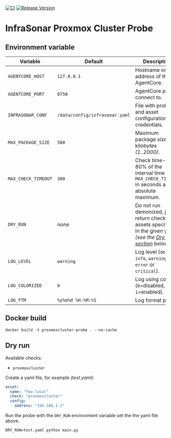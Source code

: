 [![CI](https://github.com/infrasonar/proxmoxcluster-probe/workflows/CI/badge.svg)](https://github.com/infrasonar/proxmoxcluster-probe/actions)
[![Release Version](https://img.shields.io/github/release/infrasonar/proxmoxcluster-probe)](https://github.com/infrasonar/proxmoxcluster-probe/releases)

# InfraSonar Proxmox Cluster Probe

## Environment variable

Variable            | Default                        | Description
------------------- | ------------------------------ | ------------
`AGENTCORE_HOST`    | `127.0.0.1`                    | Hostname or Ip address of the AgentCore.
`AGENTCORE_PORT`    | `8750`                         | AgentCore port to connect to.
`INFRASONAR_CONF`   | `/data/config/infrasonar.yaml` | File with probe and asset configuration like credentials.
`MAX_PACKAGE_SIZE`  | `500`                          | Maximum package size in kilobytes _(1..2000)_.
`MAX_CHECK_TIMEOUT` | `300`                          | Check time-out is 80% of the interval time with `MAX_CHECK_TIMEOUT` in seconds as absolute maximum.
`DRY_RUN`           | _none_                         | Do not run demonized, just return checks and assets specified in the given yaml _(see the [Dry run section](#dry-run) below)_.
`LOG_LEVEL`         | `warning`                      | Log level (`debug`, `info`, `warning`, `error` or `critical`).
`LOG_COLORIZED`     | `0`                            | Log using colors (`0`=disabled, `1`=enabled).
`LOG_FTM`           | `%y%m%d %H:%M:%S`              | Log format prefix.

## Docker build

```
docker build -t proxmoxcluster-probe . --no-cache
```

## Dry run

Available checks:
- `proxmoxcluster`

Create a yaml file, for example _(test.yaml)_:

```yaml
asset:
  name: "foo.local"
  check: "proxmoxcluster"
  config:
    address: "192.168.1.2"
```

Run the probe with the `DRY_RUN` environment variable set the the yaml file above.

```
DRY_RUN=test.yaml python main.py
```